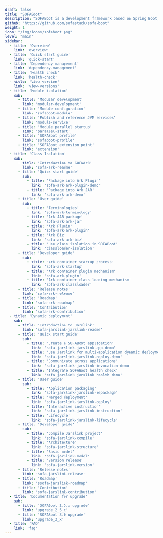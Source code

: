 ```yaml
---
draft: false
title: "SOFABoot"
description: "SOFABoot is a development framework based on Spring Boot, provides capabilities such as Readiness Check, class isolation, log space isolation and asynchronous initialization of bean."
github: "https://github.com/sofastack/sofa-boot"
weight: 1
icon: "/img/icons/sofaboot.png"
level: "main"
sidebar:
  - title: 'Overview'
    link: 'overview'
  - title: 'Quick start guide'
    link: 'quick-start'
  - title: 'Dependency management'
    link: 'dependency-management'
  - title: 'Health check'
    link: 'health-check'
  - title: 'View version'
    link: 'view-versions'
  - title: 'Module isolation'
    sub:
      - title: 'Modular development'
        link: 'modular-development'
      - title: 'Module configuration'
        link: 'sofaboot-module'
      - title: 'Publish and reference JVM services'
        link: 'module-service'
      - title: 'Module parallel startup'
        link: 'parallel-start'
      - title: 'SOFABoot profile'
        link: 'sofaboot-profile'
      - title: 'SOFABoot extension point'
        link: 'extension'
  - title: 'Class Isolation'
    sub:
      - title: 'Introduction to SOFAArk'
        link: 'sofa-ark-readme'
      - title: 'Quick start guide'
        sub:
          - title: 'Package into Ark Plugin'
            link: 'sofa-ark-ark-plugin-demo'
          - title: 'Package into Ark JAR'
            link: 'sofa-ark-ark-demo'
      - title: 'User guide'
        sub:
          - title: 'Terminologies'
            link: 'sofa-ark-terminology'
          - title: 'Ark JAR package'
            link: 'sofa-ark-ark-jar'
          - title: 'Ark Plugin'
            link: 'sofa-ark-ark-plugin'
          - title: 'Ark Biz'
            link: 'sofa-ark-ark-biz'
          - title: 'Use class isolation in SOFABoot'
            link: 'classloader-isolation'
      - title: 'Developer guide'
        sub:
          - title: 'Ark container startup process'
            link: 'sofa-ark-startup'
          - title: 'Ark container plugin mechanism'
            link: 'sofa-ark-plugin'
          - title: 'Ark container class loading mechanism'
            link: 'sofa-ark-classloader'
      - title: 'Release notes'
        link: 'sofa-ark-release'
      - title: 'Roadmap'
        link: 'sofa-ark-roadmap'
      - title: 'Contribution'
        link: 'sofa-ark-contribution'
  - title: 'Dynamic deployment'
    sub:
      - title: 'Introduction to Jarslink'
        link: 'sofa-jarslink-jarslink-readme'
      - title: 'Quick start guide'
        sub:
          - title: 'Create a SOFABoot application'
            link: 'sofa-jarslink-jarslink-app-demo'
          - title: 'Use Jarslink for multi-application dynamic deployment'
            link: 'sofa-jarslink-jarslink-deploy-demo'
          - title: 'Communicate across applications'
            link: 'sofa-jarslink-jarslink-invocation-demo'
          - title: 'Integrate SOFABoot health check'
            link: 'sofa-jarslink-jarslink-health-demo'
      - title: 'User guide'
        sub:
          - title: 'Application packaging'
            link: 'sofa-jarslink-jarslink-repackage'
          - title: 'Merged deployment'
            link: 'sofa-jarslink-jarslink-deploy'
          - title: 'Interactive instruction'
            link: 'sofa-jarslink-jarslink-instruction'
          - title: 'Lifecycle'
            link: 'sofa-jarslink-jarslink-lifecycle'
      - title: 'Developer guide'
        sub:
          - title: 'Compile Jarslink project'
            link: 'sofa-jarslink-compile'
          - title: 'Architecture'
            link: 'sofa-jarslink-structure'
          - title: 'Basic model'
            link: 'sofa-jarslink-model'
          - title: 'Version release'
            link: 'sofa-jarslink-version'
      - title: 'Release notes'
        link: 'sofa-jarslink-release'
      - title: 'Roadmap'
        link: 'ssofa-jarslink-roadmap'
      - title: 'Contribution'
        link: 'sofa-jarslink-contribution'
  - title: 'Documentation for upgrade'
    sub:
      - title: 'SOFABoot 2.5.x upgrade'
        link: 'upgrade_2_5_x'
      - title: 'SOFABoot 3.0 upgrade'
        link: 'upgrade_3_x'
  - title: 'FAQ'
    link: 'faq'
---
```

